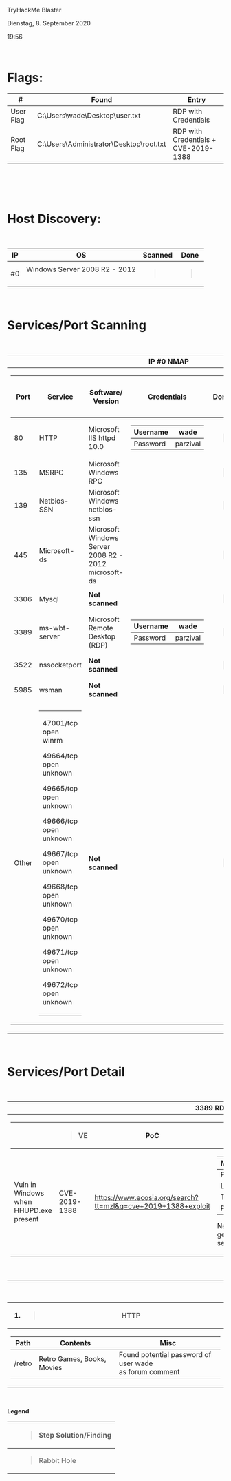 TryHackMe Blaster

Dienstag, 8. September 2020

19:56

 

Flags:
======

<table>
<thead>
<tr class="header">
<th>#</th>
<th>Found</th>
<th>Entry</th>
</tr>
</thead>
<tbody>
<tr class="odd">
<td>User Flag</td>
<td>C:\Users\wade\Desktop\user.txt</td>
<td>RDP with Credentials</td>
</tr>
<tr class="even">
<td>Root Flag</td>
<td>C:\Users\Administrator\Desktop\root.txt</td>
<td>RDP with Credentials +<br />
CVE-2019-1388</td>
</tr>
</tbody>
</table>

 
=

Host Discovery:
===============

 

<table>
<thead>
<tr class="header">
<th>IP</th>
<th>OS</th>
<th>Scanned</th>
<th>Done</th>
</tr>
</thead>
<tbody>
<tr class="odd">
<td>#0</td>
<td>Windows Server 2008 R2 - 2012<br />
 </td>
<td><blockquote>
<p> </p>
</blockquote></td>
<td><blockquote>
<p> </p>
</blockquote></td>
</tr>
</tbody>
</table>

 

Services/Port Scanning
======================

 

<table>
<thead>
<tr class="header">
<th>IP #0 NMAP</th>
</tr>
</thead>
<tbody>
<tr class="odd">
<td><table>
<thead>
<tr class="header">
<th>Port</th>
<th>Service</th>
<th>Software/<br />
Version</th>
<th>Credentials</th>
<th>Done</th>
<th><p>Flag/Step</p>
<p>Solution</p></th>
<th>Misc</th>
</tr>
</thead>
<tbody>
<tr class="odd">
<td>80</td>
<td>HTTP</td>
<td>Microsoft IIS httpd 10.0</td>
<td><table>
<thead>
<tr class="header">
<th>Username</th>
<th>wade</th>
</tr>
</thead>
<tbody>
<tr class="odd">
<td>Password</td>
<td>parzival</td>
</tr>
</tbody>
</table></td>
<td><blockquote>
<p> </p>
</blockquote></td>
<td> </td>
<td> </td>
</tr>
<tr class="even">
<td>135</td>
<td>MSRPC</td>
<td>Microsoft Windows RPC</td>
<td> </td>
<td><blockquote>
<p> </p>
</blockquote></td>
<td> </td>
<td> </td>
</tr>
<tr class="odd">
<td>139</td>
<td>Netbios-SSN</td>
<td>Microsoft Windows netbios-ssn</td>
<td> </td>
<td><blockquote>
<p> </p>
</blockquote></td>
<td> </td>
<td> </td>
</tr>
<tr class="even">
<td>445</td>
<td>Microsoft-ds</td>
<td>Microsoft Windows Server 2008 R2 - 2012 microsoft-ds</td>
<td> </td>
<td><blockquote>
<p> </p>
</blockquote></td>
<td> </td>
<td>Samba/Active Directory</td>
</tr>
<tr class="odd">
<td>3306</td>
<td>Mysql</td>
<td><strong>Not scanned</strong></td>
<td> </td>
<td><blockquote>
<p> </p>
</blockquote></td>
<td> </td>
<td> </td>
</tr>
<tr class="even">
<td>3389</td>
<td>ms-wbt-server</td>
<td>Microsoft Remote Desktop (RDP)</td>
<td><table>
<thead>
<tr class="header">
<th>Username</th>
<th>wade</th>
</tr>
</thead>
<tbody>
<tr class="odd">
<td>Password</td>
<td>parzival</td>
</tr>
</tbody>
</table></td>
<td><blockquote>
<p> </p>
</blockquote></td>
<td> </td>
<td>Remote Desktop</td>
</tr>
<tr class="odd">
<td>3522</td>
<td>nssocketport</td>
<td><strong>Not scanned</strong></td>
<td> </td>
<td><blockquote>
<p> </p>
</blockquote></td>
<td> </td>
<td> </td>
</tr>
<tr class="even">
<td>5985</td>
<td>wsman</td>
<td><strong>Not scanned</strong></td>
<td> </td>
<td><blockquote>
<p> </p>
</blockquote></td>
<td> </td>
<td> </td>
</tr>
<tr class="odd">
<td>Other</td>
<td><table>
<tbody>
<tr class="odd">
<td><p>47001/tcp open winrm</p>
<p>49664/tcp open unknown</p>
<p>49665/tcp open unknown</p>
<p>49666/tcp open unknown</p>
<p>49667/tcp open unknown</p>
<p>49668/tcp open unknown</p>
<p>49670/tcp open unknown</p>
<p>49671/tcp open unknown</p>
<p>49672/tcp open unknown</p></td>
</tr>
</tbody>
</table></td>
<td><strong>Not scanned</strong></td>
<td> </td>
<td><blockquote>
<p> </p>
</blockquote></td>
<td> </td>
<td> </td>
</tr>
</tbody>
</table></td>
</tr>
</tbody>
</table>

 

Services/Port Detail
====================

 

<table>
<thead>
<tr class="header">
<th>3389 RDP</th>
</tr>
</thead>
<tbody>
<tr class="odd">
<td><table>
<thead>
<tr class="header">
<th> </th>
<th><blockquote>
<p>VE</p>
</blockquote></th>
<th>PoC</th>
<th>Exploit</th>
<th>Impact</th>
</tr>
</thead>
<tbody>
<tr class="odd">
<td>Vuln in Windows<br />
when HHUPD.exe present</td>
<td>CVE-2019-1388</td>
<td><a href="https://www.ecosia.org/search?tt=mzl&amp;q=cve+2019+1388+exploit">https://www.ecosia.org/search?tt=mzl&amp;q=cve+2019+1388+exploit</a></td>
<td><table>
<thead>
<tr class="header">
<th>Metasploit</th>
<th> </th>
</tr>
</thead>
<tbody>
<tr class="odd">
<td>Path</td>
<td>Exploit/multi/script/web_delivery</td>
</tr>
<tr class="even">
<td>Lhost</td>
<td>&lt;local ip&gt;</td>
</tr>
<tr class="odd">
<td>Target</td>
<td>2 (PSH)</td>
</tr>
<tr class="even">
<td>Paylaod</td>
<td>windows/meterpreter/reverse_http</td>
</tr>
</tbody>
</table>
<p>Need shell on target system to enter command generated by exploit to gain a meterpreter session</p></td>
<td>System Shell<br />
with Admin rights</td>
</tr>
</tbody>
</table>
<p> </p></td>
</tr>
</tbody>
</table>

 

<table>
<thead>
<tr class="header">
<th><ol type="1">
<li><blockquote>
<p>HTTP</p>
</blockquote></li>
</ol></th>
</tr>
</thead>
<tbody>
<tr class="odd">
<td><table>
<thead>
<tr class="header">
<th>Path</th>
<th>Contents</th>
<th>Misc</th>
</tr>
</thead>
<tbody>
<tr class="odd">
<td>/retro</td>
<td>Retro Games, Books, Movies</td>
<td>Found potential password of user wade<br />
as forum comment</td>
</tr>
</tbody>
</table></td>
</tr>
</tbody>
</table>

 

**Legend**

<table>
<thead>
<tr class="header">
<th> </th>
<th><blockquote>
<p>Step Solution/Finding</p>
</blockquote></th>
</tr>
</thead>
<tbody>
<tr class="odd">
<td> </td>
<td><blockquote>
<p>Rabbit Hole</p>
</blockquote></td>
</tr>
</tbody>
</table>
